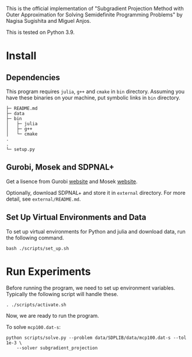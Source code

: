 This is the official implementation of "Subgradient Projection Method with
Outer Approximation for Solving Semidefinite Programming Problems" by
Nagisa Sugishita and Miguel Anjos.

This is tested on Python 3.9.

# Install

## Dependencies

This program requires `julia`, `g++` and `cmake` in `bin` directory.
Assuming you have these binaries on your machine, put symbolic links
in `bin` directory.

```
├─ README.md
├─ data
├─ bin
│   ├─ julia
│   ├─ g++
│   └─ cmake
.
.
└─ setup.py
```

## Gurobi, Mosek and SDPNAL+

Get a lisence from Gurobi [website](https://www.gurobi.com) and
Mosek [website](https://www.mosek.com).

Optionally, download SDPNAL+ and store it in `external` directory.
For more detail, see `external/README.md`.

## Set Up Virtual Environments and Data

To set up virtual environments for Python and julia and download data,
run the following command.

```
bash ./scripts/set_up.sh
```

# Run Experiments

Before running the program, we need to set up environment variables.
Typically the following script will handle these.

```
. ./scripts/activate.sh
```

Now, we are ready to run the program.

To solve `mcp100.dat-s`:

```
python scripts/solve.py --problem data/SDPLIB/data/mcp100.dat-s --tol 1e-3 \
    --solver subgradient_projection
```
